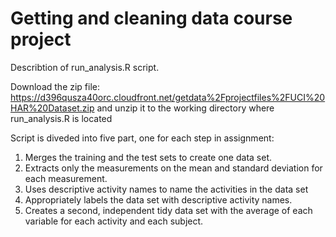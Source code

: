 # Getting and cleaning data course project #

Describtion of run_analysis.R script.

Download the zip file: https://d396qusza40orc.cloudfront.net/getdata%2Fprojectfiles%2FUCI%20HAR%20Dataset.zip and unzip it to the working directory where run_analysis.R is located

Script is diveded into five part, one for each step in assignment:
 1. Merges the training and the test sets to create one data set.
 2. Extracts only the measurements on the mean and standard deviation for each measurement.
 3. Uses descriptive activity names to name the activities in the data set
 4. Appropriately labels the data set with descriptive activity names.
 5. Creates a second, independent tidy data set with the average of each variable for each activity and each subject.

